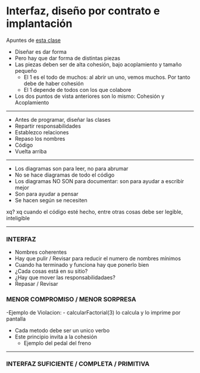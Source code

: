 # Interfaz, diseño por contrato e implantación
Apuntes de [esta clase](https://escuela.it/cursos/curso-de-diseno-orientado-a-objetos/clase/interfaz-diseno-por-contrato-e-implantacion)


- Diseñar es dar forma
- Pero hay que dar forma de distintas piezas
- Las piezas deben ser de alta cohesión, bajo acoplamiento y tamaño pequeño
	- El 1 es el todo de muchos: al abrir un uno, vemos muchos. Por tanto debe de haber cohesión
	- El 1 depende de todos con los que colabore
- Los dos puntos de vista anteriores son lo mismo: Cohesión y Acoplamiento

---

- Antes de programar, diseñar las clases
- Repartir responsabilidades
- Establezco relaciones
- Repaso los nombres
- Código
- Vuelta arriba

---

- Los diagramas son para leer, no para abrumar
- No se hace diagramas de todo el código
- Los diagramas NO SON para documentar: son para ayudar a escribir mejor
- Son para ayudar a pensar
- Se hacen según se necesiten

xq? xq cuando el código esté hecho, entre otras cosas debe ser legible, inteligible

---

### INTERFAZ

- Nombres coherentes
- Hay que pulir / Revisar para reducir el numero de nombres mínimos
- Cuando ha terminado y funciona hay que ponerlo bien
- ¿Cada cosas está en su sitio?
- ¿Hay que mover las responsabilidadaes?
- Repasar / Revisar

### MENOR COMPROMISO / MENOR SORPRESA

-Ejemplo de Violacion: 
	- calcularFactorial(3) lo calcula y lo imprime por pantalla
- Cada metodo debe ser un unico verbo
- Este principio invita a la cohesión
	- Ejemplo del pedal del freno

---

### INTERFAZ SUFICIENTE / COMPLETA / PRIMITIVA
